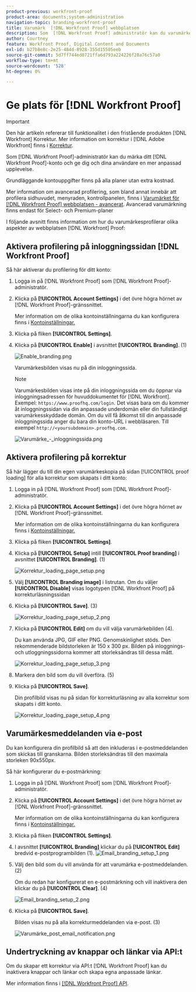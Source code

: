 ```yaml
---
product-previous: workfront-proof
product-area: documents;system-administration
navigation-topic: branding-workfront-proof
title: Varumärk  [!DNL Workfront Proof] webbplatsen
description: Som  [!DNL Workfront Proof] administratör kan du varumärkesskydda ditt [!DNL Workfront Proof] konto och ge dig och dina användare en mer anpassad upplevelse.
author: Courtney
feature: Workfront Proof, Digital Content and Documents
exl-id: b27b8e8c-2e25-484d-8928-355d15505eeb
source-git-commit: 5d7ff744ed0721ffa6d793a224226f28a76c57a0
workflow-type: tm+mt
source-wordcount: '528'
ht-degree: 0%

---
```


# Ge plats för [!DNL Workfront Proof]

>[!IMPORTANT]
>
>Den här artikeln refererar till funktionalitet i den fristående produkten [!DNL Workfront] Korrektur. Mer information om korrektur i [!DNL Adobe Workfront] finns i [Korrektur](../../../review-and-approve-work/proofing/proofing.md).

Som [!DNL Workfront Proof]-administratör kan du märka ditt [!DNL Workfront Proof]-konto och ge dig och dina användare en mer anpassad upplevelse.

Grundläggande kontouppgifter finns på alla planer utan extra kostnad.

Mer information om avancerad profilering, som bland annat innebär att profilera sidhuvudet, menyraden, kontrollpanelen, finns i [Varumärket för  [!DNL Workfront Proof] webbplatsen - avancerat](../../../workfront-proof/wp-acct-admin/branding/brand-wp-site-advanced.md). Avancerad varumärkning finns endast för Select- och Premium-planer

I följande avsnitt finns information om hur du varumärkesprofilerar olika aspekter av webbplatsen [!DNL Workfront] Proof:

## Aktivera profilering på inloggningssidan [!DNL Workfront Proof]

Så här aktiverar du profilering för ditt konto:

1. Logga in på [!DNL Workfront Proof] som [!DNL Workfront Proof]-administratör.
1. Klicka på **[!UICONTROL Account Settings]** i det övre högra hörnet av [!DNL Workfront Proof]-gränssnittet.

   Mer information om de olika kontoinställningarna du kan konfigurera finns i [Kontoinställningar.](https://support.workfront.com/hc/en-us/sections/115000912147-Account-Settings)

1. Klicka på fliken **[!UICONTROL Settings]**.
1. Klicka på **[!UICONTROL Enable]** i avsnittet **[!UICONTROL Branding]**. (1)

   ![Enable_branding.png](assets/enable-branding-350x177.png)

   Varumärkesbilden visas nu på din inloggningssida.

   >[!NOTE]
   >
   >Varumärkesbilden visas inte på din inloggningssida om du öppnar via inloggningsadressen för huvuddokumentet för [!DNL Workfront]. Exempel: `https://www.proofhq.com/login`. Det visas bara om du kommer åt inloggningssidan via din anpassade underdomän eller din fullständigt varumärkesskyddade domän. Om du vill få åtkomst till din anpassade inloggningssida anger du bara din konto-URL i webbläsaren. Till exempel `http://<yoursubdomain>.proofhq.com.` <!--For more information about fully branded domains, see "Fully Branded Domains" in the article [Configure a branded domain in [!DNL Workfront Proof]](../../../workfront-proof/wp-acct-admin/branding/configure-branded-domain-in-wp.md).-->

   ![Varumärke_-_inloggningssida.png](assets/branding---login-page-350x198.png)

## Aktivera profilering på korrektur

Så här lägger du till din egen varumärkeskopia på sidan [!UICONTROL proof loading] för alla korrektur som skapats i ditt konto:

1. Logga in på [!DNL Workfront Proof] som [!DNL Workfront Proof]-administratör.
1. Klicka på **[!UICONTROL Account Settings]** i det övre högra hörnet av [!DNL Workfront Proof]-gränssnittet.

   Mer information om de olika kontoinställningarna du kan konfigurera finns i [Kontoinställningar.](https://support.workfront.com/hc/en-us/sections/115000912147-Account-Settings)

1. Klicka på fliken **[!UICONTROL Settings]**.
1. Klicka på **[!UICONTROL Setup]** intill **[!UICONTROL Proof branding]** i avsnittet **[!UICONTROL Branding]**. (1)

   ![Korrektur_loading_page_setup.png](assets/proof-loading-page-setup-350x159.png)

1. Välj **[!UICONTROL Branding image]** i listrutan.
Om du väljer **[!UICONTROL Disable]** visas logotypen [!DNL Workfront Proof] på korrekturläsningssidan

1. Klicka på **[!UICONTROL Save]**. (3)

   ![Korrektur_loading_page_setup_2.png](assets/proof-loading-page-setup-2-350x164.png)

1. Klicka på **[!UICONTROL Edit]** om du vill välja varumärkebilden (4).

   Du kan använda JPG, GIF eller PNG. Genomskinlighet stöds. Den rekommenderade bildstorleken är 150 x 300 px. Bilden på inloggnings- och utloggningssidorna kommer att storleksändras till dessa mått.

   ![Korrektur_loading_page_setup_3.png](assets/proof-loading-page-setup-3-350x116.png)

1. Markera den bild som du vill överföra. (5)
1. Klicka på **[!UICONTROL Save]**.

   Din profilbild visas nu på sidan för korrekturläsning av alla korrektur som skapats i ditt konto.

   ![Korrektur_loading_page_setup_4.png](assets/proof-loading-page-setup-4-350x97.png)

## Varumärkesmeddelanden via e-post

Du kan konfigurera din profilbild så att den inkluderas i e-postmeddelanden som skickas till granskarna. Bilden storleksändras till den maximala storleken 90x550px.

Så här konfigurerar du e-postmärkning:

1. Logga in på [!DNL Workfront Proof] som [!DNL Workfront Proof]-administratör.
1. Klicka på **[!UICONTROL Account Settings]** i det övre högra hörnet av [!DNL Workfront Proof]-gränssnittet.

   Mer information om de olika kontoinställningarna du kan konfigurera finns i [Kontoinställningar.](https://support.workfront.com/hc/en-us/sections/115000912147-Account-Settings)

1. Klicka på fliken **[!UICONTROL Settings]**.
1. I avsnittet **[!UICONTROL Branding]** klickar du på **[!UICONTROL Edit]** bredvid e-postprogrambilden (1).
   ![Email_branding_setup_1.png](assets/email-branding-setup-1-350x227.png)

1. Välj den bild som du vill använda för att varumärka e-postmeddelanden. (2)

   Om du redan har konfigurerat en e-postmärkning och vill inaktivera den klickar du på **[!UICONTROL Clear]**. (4)

   ![Email_branding_setup_2.png](assets/email-branding-setup-2-350x96.png)

1. Klicka på **[!UICONTROL Save]**.

   Bilden visas nu på alla korrekturmeddelanden via e-post. (3)

   ![Varumärke_post_email_notification.png](assets/branding---email-notification-350x195.png)

<!--
<h2 data-mc-conditions="QuicksilverOrClassic.Draft mode">Custom Sub-Domains</h2>
-->

<!--
<p data-mc-conditions="QuicksilverOrClassic.Draft mode">You can add your brand name to your Workfront Proof account URL. For example, your URL might look like this:</p>
-->

<!--
<p data-mc-conditions="QuicksilverOrClassic.Draft mode"><strong>http://yoursubdomain.proofhq.com</strong> </p>
-->

<!--
<p data-mc-conditions="QuicksilverOrClassic.Draft mode">This customization is also included in all your proof links, as well as in the 'From' email address for your proof notifications.</p>
-->

<!--
<p data-mc-conditions="QuicksilverOrClassic.Draft mode">For more information on how to set up a branded sub-domain, see <a href="../../../workfront-proof/wp-acct-admin/branding/configure-branded-domain-in-wp.md" class="MCXref xref">Configure a branded domain in Workfront Proof</a></p>
-->

## Undertryckning av knappar och länkar via API:t

Om du skapar ett korrektur via API:t [!DNL Workfront Proof] kan du inaktivera knappar och länkar och skapa egna anpassade länkar.

Mer information finns i [[!DNL Workfront Proof] API](https://api.proofhq.com/).
